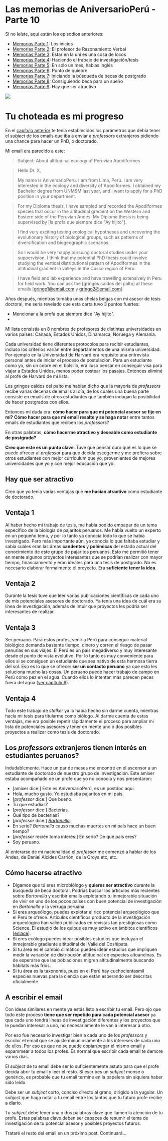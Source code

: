 # Las memorias de AniversarioPerú - Parte 10


Si no leíste, aquí están los episodios anteriores:

* [Memorias Parte 1](http://aniversarioperu.utero.pe/2014/06/28/las-memorias-de-aniversarioperu-parte-1/): Los inicios
* [Memorias Parte 2](http://aniversarioperu.utero.pe/2014/07/17/las-memorias-de-aniversarioperu-parte-2/): El profesor de Razonamiento Verbal
* [Memorias Parte 3](http://aniversarioperu.utero.pe/2014/08/28/las-memorias-de-aniversarioperu-parte-3/): Estar en la uni es una cosa de locos
* [Memorias Parte 4](http://aniversarioperu.utero.pe/2014/09/18/las-memorias-de-aniversarioperu-parte-4/): Haciendo el trabajo de investigación/tesis
* [Memorias Parte 5](http://aniversarioperu.utero.pe/2014/10/02/las-memorias-de-aniversarioperu-parte-5/): En solo un mes, hablas inglés
* [Memorias Parte 6](http://aniversarioperu.utero.pe/2014/10/09/las-memorias-de-aniversarioperu-parte-6/): Punto de quiebre
* [Memorias Parte 7](http://aniversarioperu.utero.pe/2014/10/23/las-memorias-de-aniversarioperu-parte-7/): Iniciando la búsqueda de becas de postgrado
* [Memorias Parte 8](http://aniversarioperu.utero.pe/2014/10/30/las-memorias-de-aniversarioperu-parte-8/): Consiguiendo beca para un sueño
* [Memorias Parte 9](http://aniversarioperu.utero.pe/2014/11/13/las-memorias-de-aniversarioperu-parte-9/):
Hay que ser atractivo

![](images/2014-11-13_perro.jpg)

# Tu choteada es mi progreso

En el [capítulo anterior](http://aniversarioperu.utero.pe/2014/11/13/las-memorias-de-aniversarioperu-parte-9/)
te tenía establecidos los parámetros que debía tener el *subject* de los
emails que iba a enviar a *professors* extranjeros pidiendo una chance para
hacer un PhD, o doctorado.

Mi email era parecido a este:

> Subject: About altitudinal ecology of Peruvian Apodiformes

> Hello Dr. X,
>
> My name is AniversarioPeru. I am from Lima, Perú. I am very interested in 
> the ecology and diversity of Apodiformes.
> I obtained my Bachelor degree from UNMSM last year, and I want to apply for a
> PhD position in your department.

> For my Diploma thesis, I have sampled and recorded the Apodiformes
species that occur in the altitudinal gradient on the Western and Eastern
side of the Peruvian Andes. My Diploma thesis is being supervised by [la profa
que siempre dice "Ay hijito"].

> I find very exciting testing ecological hypotheses and uncovering the evolutionary history of biological groups, such as patterns of diversification and biogeographic scenarios.

> So I would be very happy pursuing doctoral studies under your suppervision.
> I think that my potential PhD thesis could involve studying the vertical
distributional pattern of Apodiformes in the altitudinal gradient in valleys in
the Cusco region of Peru.

> I have field and lab experience and have travelling extensively in Peru for
field work. You can ask the [gringos caídos del palto] at these emails
[gringo1@email.com y gringo2@email.com].

Años después, mientras tomába unas chelas belgas con mi asesor de tesis
doctoral, me sería revelado que esta carta tuvo 3 puntos fuertes:

* Mencionar a la profa que siempre dice "Ay hijito".
* 


Mi lista consistía en 8 nombres de profesores de distintas universidades en
varios países: Canadá, Estados Unidos, Dinamarca, Noruega y Alemania.

Cada universidad tiene diferentes protocolos para recibir estudiantes, incluso
los criterios varían entre departamentos de una misma universidad. Por
ejemplo en la Universidad de Harvard era requisito una entrevista personal
antes de iniciar el proceso de postulación. Para un estudiante como yo, sin un
cobre en el bolsillo, era iluso pensar en conseguir visa para viajar a Estados
Unidos, menos poder costear los pasajes. Entonces eliminé al profe de Harvard
de mi lista.

Los gringos caídos del palto me habían dicho que la mayoría de *professors*
recibe varias decenas de emails al día, de los cuales una buena parte consiste
en emails de otros estudiantes que también indagan la posibilidad de hacer
postgrados con ellos.

Entonces mi duda era: **cómo hacer para que mi potencial asesor se fije en
mí?** **Cómo hacer para que mi email resalte y se haga notar** entre
tantos emails de estudiantes que reciben los *professors*?

En otras palabras, **cómo hacerme atractivo y deseable como estudiante de
postgrado?**

**Creo que este es un punto clave**. Tuve que pensar duro qué es lo que se puede
ofrecer al *professor* para que decida escogerme y me prefiera sobre otros
estudiantes con mejor curriculum que yo, provenientes de mejores universidades
que yo y con mejor educación que yo.

## Hay que ser atractivo

Creo que yo tenía varias ventajas que **me hacían atractivo** como estudiante de
doctorado.

## Ventaja 1
Al haber hecho mi trabajo de tesis, me había podido empapar de un tema
específico de la biología de pajaritos peruanos. Me había vuelto un experto en
un pequeño tema, y por lo tanto ya conocía todo lo que se había investigado.
Pero más importante aún, ya conocía lo que faltaba estudiar y sabía cuáles eran
las áreas **candentes** y **polémicas** del estado actual del conocimiento de
este grupo de pajaritos peruanos. Esto me permitió tener en mente algunos proyectos
interesantes que se podrían realizar con mayor tiempo, financiamiento y eran
ideales para una tesis de postgrado. No es necesario elaborar formalmente el
proyecto. Era **suficiente tener la idea**.

## Ventaja 2
Durante la tesis tuve que leer varias publicaciones científicas de cada uno de
mis potenciales asesores de doctorado. Ya tenía una idea de cuál era su línea
de investigación, además de intuir qué proyectos les podría ser interesantes de
realizar.

## Ventaja 3
Ser peruano. Para estos profes, venir a Perú para conseguir material biológico
demanda bastante tiempo, dinero y corren el riesgo de pasar penurias en sus
viajes.
El Perú es un país megadiverso y muy interesante desde el punto de vista
evolutivo. Por lo tanto es muy conveniente para ellos si se consiguen un estudiante que
sea nativo de esta hermosa tierra del sol. Eso es lo que se ofrece: 
**ser un contacto peruano** ya que esto les soluciona mucho las cosas.
Un peruano puede hacer trabajo de campo en Perú como
pez en el agua. Cuando ellos lo intentan más parecen peces fuera del agua
([ver capítulo 6](http://aniversarioperu.utero.pe/2014/10/09/las-memorias-de-aniversarioperu-parte-6/)).

## Ventaja 4
Todo este trabajo de *stalker* ya lo había hecho sin darme cuenta, mientras
hacía mi tesis para titularme como biólogo. Al darme cuenta de estas ventajas,
me era posible repetir rápidamente el proceso para ampliar mi lista de
potenciales asesores y tener en mente uno o dos posibles proyectos a realizar
como tesis de doctorado.

## Los *professors* extranjeros tienen interés en estudiantes peruanos?
Indudablemente. Hace un par de meses me encontré en el ascensor a un estudiante
de doctorado de nuestro grupo de investigación. Este amixer estaba acompañado
de un profe que yo no conocía y nos presentaron:

- [amixer dice:] Este es AniversarioPerú, es un postdoc aquí.
- Hola, mucho gusto. Yo estudiaba pajaritos en mi país.
- [*professor* dice:] Que bueno.
- Tú que estudias?
- [*professor* dice:] Bacterias.
- Qué tipo de bacterias?
- [*professor* dice:] *[Bartonella](http://es.wikipedia.org/wiki/Bartonelosis)*.
- En serio? *Bartonella* causó muchas muertes en mi país hace un buen tiempo?
- [*professor* recién toma interés:] En serio? De qué país eres?
- Soy peruano.

Al enterarse de mi nacionalidad el *professor* me comenzó a hablar de los
Andes, de Daniel Alcides Carrión, de la Oroya etc, etc.

## Cómo hacerse atractivo
* Digamos que tú eres microbiólogo y **quieres ser atractivo** durante la
  búsqueda de beca doctoral. Podrías buscar los artículos más recientes sobre
  *Bartonella* y escribir emails explotando tu inmejorable situación de vivir
  en uno de los pocos países con buen potencial de investigación en *Bartonella* y la
  verruga peruana. 
* Si eres arqueólogo, puedes explotar el rico potencial arqueológico que el
  Perú te ofrece. Artículos científicos producto de la investigación
  arqueológica han salido publicados en revistas tan prestigiosas como Science.
  El estudio de los quipus es muy activo en ámbitos científicos 
  [[enlace](http://scholar.google.fi/scholar?q=peru+knotted+cords+&btnG=&hl=en&as_sdt=0%2C5&as_ylo=2014)].
* Si eres ecólogo puedes idear posibles estudios que incluyan el inmejorable
  gradiente altitudinal del Valle del Cosñipata.
* Si tu área es el cambio climático puedes idear estudios que impliquen medir
  la variación de distribución altitudinal de especies altoandinas. Es de
  esperarse que las poblaciones migren altitudinalmente buscando hábitats más
  fríos.
* Si tu área es la taxonomía, pues en el Perú hay cuchocientasmil especies
  nuevas para la ciencia que están esperando ser descritas oficialmente.


## A escribir el email
Con ideas similares en mente ya estás listo a escribir tu email. Pero ojo que
todo este proceso **tiene que ser repetido para cada potencial asesor** ya que
cada uno tendrá líneas de investigación diferentes y los proyectos que le
puedan interesar a uno, no necesariamente le van a interesar a otro.

Por eso fue necesario investigar bien a cada uno de los *professors* y escribir
el email que se ajuste minuciosamente a los intereses de cada uno de ellos. Por
eso es que no se puede copiar/pegar el mismo email y espammear a todos los
profes. Es normal que escribir cada email te demore varios días.

El *subject* de tu email debe ser lo suficientemente astuto para que el profe
decida abrir tu email y leer el resto. Si escribes un *subject* monse o
genérico, es probable que tu email termine en la papelera sin siquiera haber
sido leído.

Debe ser un *subject* corto, conciso directo al grano, dirigido a la yugular.
Un *subject* que haga notar a tu email entre los tantos que tu futuro profe
recibe a diario.

Tu *subject* debe tener una o dos palabras clave que llamen la atención de tu
profe. Estas palabras clave deben ser capaces de resumir el tema de
investigación de tu potencial asesor y posibles proyectos futuros.


Trataré el resto del email en un próximo post. Continuará...

